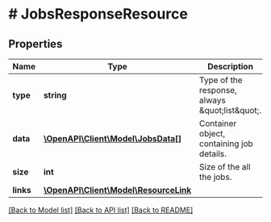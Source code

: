 # # JobsResponseResource

## Properties

Name | Type | Description | Notes
------------ | ------------- | ------------- | -------------
**type** | **string** | Type of the response, always \&quot;list\&quot;. |
**data** | [**\OpenAPI\Client\Model\JobsData[]**](JobsData.md) | Container object, containing job details. |
**size** | **int** | Size of the all the jobs. |
**links** | [**\OpenAPI\Client\Model\ResourceLink**](ResourceLink.md) |  |

[[Back to Model list]](../../README.md#models) [[Back to API list]](../../README.md#endpoints) [[Back to README]](../../README.md)
